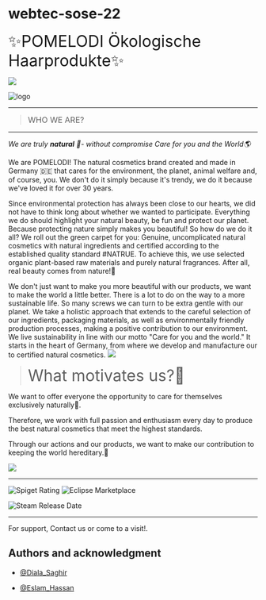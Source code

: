 # webtec-sose-22




<font size="6">✨POMELODI Ökologische Haarprodukte✨</font>


![](https://media.giphy.com/media/Z80kiAvfqDfoxYbeJV/giphy.gif)


<img src="iteration1\.logo.png.png" alt= "logo">









 
--------
><font size="3"> WHO WE ARE?</font>
 -------


*We are truly **natural** 🌿- without compromise
Care for you and the World🌎*
 
We are POMELODI! The natural cosmetics brand created and made in Germany 🇩🇪  that cares for the environment, the planet, animal welfare and, of course, you. We don't do it simply because it's trendy, we do it because we've loved it for over 30 years.

Since environmental protection has always been close to our hearts, we did not have to think long about whether we wanted to participate.
Everything we do should highlight your natural beauty, be fun and protect our planet. Because protecting nature simply makes you beautiful! So how do we do it all? We roll out the green carpet for you: Genuine, uncomplicated natural cosmetics with natural ingredients and certified according to the established quality standard #NATRUE. To achieve this, we use selected organic plant-based raw materials and purely natural fragrances. After all, real beauty comes from nature!🌿

We don't just want to make you more beautiful with our products, we want to make the world a little better. There is a lot to do on the way to a more sustainable life. So many screws we can turn to be extra gentle with our planet. We take a holistic approach that extends to the careful selection of our ingredients, packaging materials, as well as environmentally friendly production processes, making a positive contribution to our environment. We live sustainability in line with our motto "Care for you and the world." It starts in the heart of Germany, from where we develop and manufacture our to certified natural cosmetics.
![](https://media.giphy.com/media/iKAXg5trX2VBgvdlfF/giphy.gif)




><font size="6">What motivates us?🌺 </font>


We want to offer everyone the opportunity to care for themselves exclusively naturally🌿.

Therefore, we work with full passion and enthusiasm every day to produce the best natural cosmetics that meet the highest standards.

Through our actions and our products, we want to make our contribution to keeping the world hereditary.🌺

![](https://media.giphy.com/media/QuJEWPjJ1Cvq3G5xI2/giphy.gif)

___




![Spiget Rating](https://img.shields.io/spiget/rating/9089?color=pink&label=Bewertung&logo=pomelo&logoColor=pink&style=plastic)
![Eclipse Marketplace](https://img.shields.io/eclipse-marketplace/last-update/notepad4e?color=pink&label=Last%20update&logoColor=pink&style=plastic)

![Steam Release Date](https://img.shields.io/steam/release-date/100?color=pink&logoColor=pink&style=plastic)
___









For support, Contact us or come to a visit!.






## Authors and acknowledgment


- [@Diala_Saghir](https://gitlab.hs-ruhrwest.de/zudisagh)

- [@Eslam_Hassan](http://gitlap.hs-ruhrwest.de/speshass)




